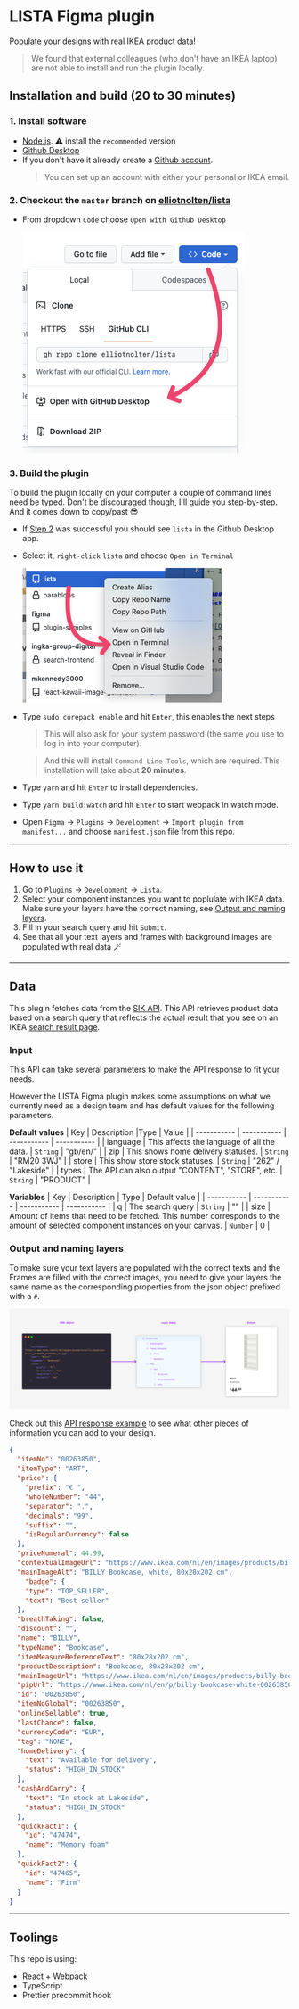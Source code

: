 # LISTA Figma plugin
Populate your designs with real IKEA product data!
> We found that external colleagues (who don't have an IKEA laptop) are not able to install and run the plugin locally.

## Installation and build (20 to 30 minutes)
### 1. Install software
* [Node.js](https://nodejs.org/en/). ⚠️ install the `recommended` version
* [Github Desktop](https://docs.github.com/en/desktop/installing-and-configuring-github-desktop/installing-and-authenticating-to-github-desktop/installing-github-desktop)
* If you don't have it already create a [Github account](https://github.com/signup).
  > You can set up an account with either your personal or IKEA email.

### 2. Checkout the `master` branch on [elliotnolten/lista](https://github.com/elliotnolten/lista)
* From dropdown `Code` choose `Open with Github Desktop`

  ![Where to find "Open with Github Desktop"](https://raw.githubusercontent.com/elliotnolten/lista/master/images/github-example.png)

### 3. Build the plugin
To build the plugin locally on your computer a couple of command lines need be typed. Don't be discouraged though, I'll guide you step-by-step. And it comes down to copy/past 😎
* If [Step 2](#2-checkout-the-master-branch-on-elliotnoltenlistahttpsgithubcomelliotnoltenlista) was successful you should see `lista` in the Github Desktop app.
* Select it, `right-click` `lista` and choose `Open in Terminal`

  ![How to "Open Terminal"](https://raw.githubusercontent.com/elliotnolten/lista/master/images/github-desktop-terminal.png)
* Type `sudo corepack enable` and hit `Enter`, this enables the next steps
  > This will also ask for your system password (the same you use to log in into your computer).
  
  > And this will install `Command Line Tools`, which are required. This installation will take about **20 minutes**.

* Type `yarn` and hit `Enter` to install dependencies.
* Type `yarn build:watch` and hit `Enter` to start webpack in watch mode.
* Open `Figma` -> `Plugins` -> `Development` -> `Import plugin from manifest...` and choose `manifest.json` file from this repo.

---

## How to use it
1. Go to `Plugins` -> `Development` -> `Lista`.
2. Select your component instances you want to poplulate with IKEA data. Make sure your layers have the correct naming, see [Output and naming layers](#output-and-naming-layers).
3. Fill in your search query and hit `Submit`.
4. See that all your text layers and frames with background images are populated with real data 🪄

---

## Data
This plugin fetches data from the [SIK API](https://sik-debug-dot-ikea-search-data.ew.r.appspot.com/index.html).
This API retrieves product data based on a search query that reflects the actual result that you see on an IKEA [search result page](https://www.ikea.com/nl/en/search/products/?q=billy).

### Input
This API can take several parameters to make the API response to fit your needs.

However the LISTA Figma plugin makes some assumptions on what we currently need as a design team and has default values for the following parameters.

**Default values**
| Key | Description |Type | Value |
| ----------- | ----------- | ----------- | ----------- |
| language | This affects the language of all the data. | `String` | "gb/en/" |
| zip | This shows home delivery statuses. | `String` | "RM20 3WJ" |
| store | This show store stock statuses. | `String` | "262" / "Lakeside" |
| types | The API can also output "CONTENT", "STORE", etc. | `String` | "PRODUCT" |

**Variables**
| Key | Description | Type | Default value |
| ----------- | ----------- | ----------- | ----------- |
| q | The search query | `String` | "" |
| size | Amount of items that need to be fetched. This number corresponds to the amount of selected component instances on your canvas. | `Number` | 0 |

### Output and naming layers
To make sure your text layers are populated with the correct texts and the Frames are filled with the correct images, you need to give your layers the same name as the corresponding properties from the json object prefixed with a `#`.

![From JSON object to layer names to populated text layers and frames with image backgrounds.](https://raw.githubusercontent.com/elliotnolten/lista/master/images/data-example.png)

Check out this [API response example](https://sik.search.blue.cdtapps.com/nl/en/search-result-page?q=billy&types=PRODUCT) to see what other pieces of information you can add to your design.

```json
{
  "itemNo": "00263850",
  "itemType": "ART",
  "price": {
    "prefix": "€ ",
    "wholeNumber": "44",
    "separator": ".",
    "decimals": "99",
    "suffix": "",
    "isRegularCurrency": false
  },
  "priceNumeral": 44.99,
  "contextualImageUrl": "https://www.ikea.com/nl/en/images/products/billy-bookcase-white__1051924_pe845813_s5.jpg",
  "mainImageAlt": "BILLY Bookcase, white, 80x28x202 cm",
    "badge": {
    "type": "TOP_SELLER",
    "text": "Best seller"
  },
  "breathTaking": false,
  "discount": "",
  "name": "BILLY",
  "typeName": "Bookcase",
  "itemMeasureReferenceText": "80x28x202 cm",
  "productDescription": "Bookcase, 80x28x202 cm",
  "mainImageUrl": "https://www.ikea.com/nl/en/images/products/billy-bookcase-white__0625599_pe692385_s5.jpg",
  "pipUrl": "https://www.ikea.com/nl/en/p/billy-bookcase-white-00263850/",
  "id": "00263850",
  "itemNoGlobal": "00263850",
  "onlineSellable": true,
  "lastChance": false,
  "currencyCode": "EUR",
  "tag": "NONE",
  "homeDelivery": {
    "text": "Available for delivery",
    "status": "HIGH_IN_STOCK"
  },
  "cashAndCarry": {
    "text": "In stock at Lakeside",
    "status": "HIGH_IN_STOCK"
  },
  "quickFact1": {
    "id": "47474",
    "name": "Memory foam"
  },
  "quickFact2": {
    "id": "47465",
    "name": "Firm"
  }
}
```

---

## Toolings
This repo is using:
* React + Webpack
* TypeScript
* Prettier precommit hook
